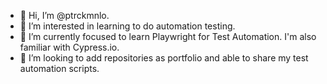- 👋 Hi, I’m @ptrckmnlo.
- 👀 I’m interested in learning to do automation testing.
- 🌱 I’m currently focused to learn Playwright for Test Automation. I'm also familiar with Cypress.io. 
- 💞️ I’m looking to add repositories as portfolio and able to share my test automation scripts.

<!---
ptrckmnlo/ptrckmnlo is a ✨ special ✨ repository because its `README.md` (this file) appears on your GitHub profile.
You can click the Preview link to take a look at your changes.
--->
